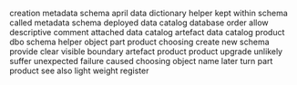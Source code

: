 creation metadata schema april data dictionary helper kept within schema called metadata schema deployed data catalog database order allow descriptive comment attached data catalog artefact data catalog product dbo schema helper object part product choosing create new schema provide clear visible boundary artefact product product upgrade unlikely suffer unexpected failure caused choosing object name later turn part product see also light weight register